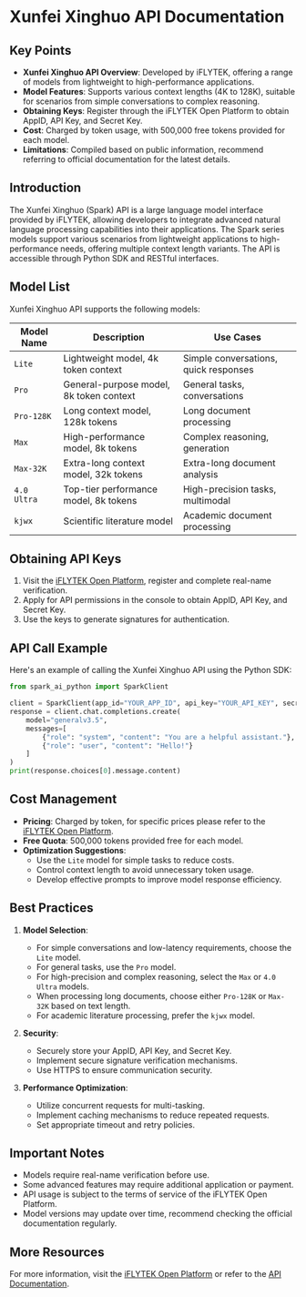 # Xunfei Xinghuo API Documentation

## Key Points
- **Xunfei Xinghuo API Overview**: Developed by iFLYTEK, offering a range of models from lightweight to high-performance applications.
- **Model Features**: Supports various context lengths (4K to 128K), suitable for scenarios from simple conversations to complex reasoning.
- **Obtaining Keys**: Register through the iFLYTEK Open Platform to obtain AppID, API Key, and Secret Key.
- **Cost**: Charged by token usage, with 500,000 free tokens provided for each model.
- **Limitations**: Compiled based on public information, recommend referring to official documentation for the latest details.

## Introduction
The Xunfei Xinghuo (Spark) API is a large language model interface provided by iFLYTEK, allowing developers to integrate advanced natural language processing capabilities into their applications. The Spark series models support various scenarios from lightweight applications to high-performance needs, offering multiple context length variants. The API is accessible through Python SDK and RESTful interfaces.

## Model List
Xunfei Xinghuo API supports the following models:

| **Model Name** | **Description** | **Use Cases** |
|--------------|----------|--------------|
| `Lite` | Lightweight model, 4k token context | Simple conversations, quick responses |
| `Pro` | General-purpose model, 8k token context | General tasks, conversations |
| `Pro-128K` | Long context model, 128k tokens | Long document processing |
| `Max` | High-performance model, 8k tokens | Complex reasoning, generation |
| `Max-32K` | Extra-long context model, 32k tokens | Extra-long document analysis |
| `4.0 Ultra` | Top-tier performance model, 8k tokens | High-precision tasks, multimodal |
| `kjwx` | Scientific literature model | Academic document processing |

## Obtaining API Keys
1. Visit the [iFLYTEK Open Platform](https://www.xfyun.cn/), register and complete real-name verification.
2. Apply for API permissions in the console to obtain AppID, API Key, and Secret Key.
3. Use the keys to generate signatures for authentication.

## API Call Example
Here's an example of calling the Xunfei Xinghuo API using the Python SDK:

```python
from spark_ai_python import SparkClient

client = SparkClient(app_id="YOUR_APP_ID", api_key="YOUR_API_KEY", secret_key="YOUR_SECRET_KEY")
response = client.chat.completions.create(
    model="generalv3.5",
    messages=[
        {"role": "system", "content": "You are a helpful assistant."},
        {"role": "user", "content": "Hello!"}
    ]
)
print(response.choices[0].message.content)
```

## Cost Management
- **Pricing**: Charged by token, for specific prices please refer to the [iFLYTEK Open Platform](https://www.xfyun.cn/).
- **Free Quota**: 500,000 tokens provided free for each model.
- **Optimization Suggestions**:
  - Use the `Lite` model for simple tasks to reduce costs.
  - Control context length to avoid unnecessary token usage.
  - Develop effective prompts to improve model response efficiency.

## Best Practices
1. **Model Selection**:
   - For simple conversations and low-latency requirements, choose the `Lite` model.
   - For general tasks, use the `Pro` model.
   - For high-precision and complex reasoning, select the `Max` or `4.0 Ultra` models.
   - When processing long documents, choose either `Pro-128K` or `Max-32K` based on text length.
   - For academic literature processing, prefer the `kjwx` model.

2. **Security**:
   - Securely store your AppID, API Key, and Secret Key.
   - Implement secure signature verification mechanisms.
   - Use HTTPS to ensure communication security.

3. **Performance Optimization**:
   - Utilize concurrent requests for multi-tasking.
   - Implement caching mechanisms to reduce repeated requests.
   - Set appropriate timeout and retry policies.

## Important Notes
- Models require real-name verification before use.
- Some advanced features may require additional application or payment.
- API usage is subject to the terms of service of the iFLYTEK Open Platform.
- Model versions may update over time, recommend checking the official documentation regularly.

## More Resources
For more information, visit the [iFLYTEK Open Platform](https://www.xfyun.cn/) or refer to the [API Documentation](https://www.xfyun.cn/doc/spark). 